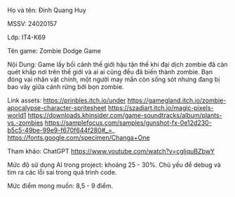 Họ và tên: Đinh Quang Huy

MSSV: 24020157

Lớp: IT4-K69

Tên game: Zombie Dodge Game

Nội Dung: Game lấy bối cảnh thế giới hậu tận thế khi đại dịch zombie đã càn quét khắp nơi trên thế giới và ai ai cũng đều đã biến thành zombie. Bạn đóng vai nhân vật chính, một người may mắn còn sống sót nhưng đang bị bao vây giữa cánh rừng bởi bọn zombie. 

Link assets: 
https://prinbles.itch.io/under
https://gamegland.itch.io/zombie-apocalypse-character-spritesheet
https://szadiart.itch.io/magic-pixels-world1
https://downloads.khinsider.com/game-soundtracks/album/plants-vs.-zombies
https://samplefocus.com/samples/gunshot-fx-0e12d230-b5c5-49be-99e9-f670f644f280#_=_
https://fonts.google.com/specimen/Changa+One

Tham khảo: 
ChatGPT
https://www.youtube.com/watch?v=cgliquBZbwY

Mức độ sử dụng AI trong project: khoảng 25 - 30%. Chủ yếu để debug và tìm ra các lỗi sai trong quá trình code. 

Mức điểm mong muốn: 8,5 - 9 điểm. 

